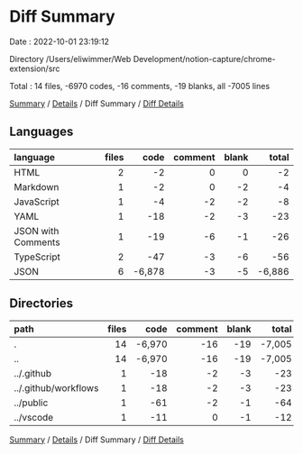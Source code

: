 # Diff Summary

Date : 2022-10-01 23:19:12

Directory /Users/eliwimmer/Web Development/notion-capture/chrome-extension/src

Total : 14 files,  -6970 codes, -16 comments, -19 blanks, all -7005 lines

[Summary](results.md) / [Details](details.md) / Diff Summary / [Diff Details](diff-details.md)

## Languages
| language | files | code | comment | blank | total |
| :--- | ---: | ---: | ---: | ---: | ---: |
| HTML | 2 | -2 | 0 | 0 | -2 |
| Markdown | 1 | -2 | 0 | -2 | -4 |
| JavaScript | 1 | -4 | -2 | -2 | -8 |
| YAML | 1 | -18 | -2 | -3 | -23 |
| JSON with Comments | 1 | -19 | -6 | -1 | -26 |
| TypeScript | 2 | -47 | -3 | -6 | -56 |
| JSON | 6 | -6,878 | -3 | -5 | -6,886 |

## Directories
| path | files | code | comment | blank | total |
| :--- | ---: | ---: | ---: | ---: | ---: |
| . | 14 | -6,970 | -16 | -19 | -7,005 |
| .. | 14 | -6,970 | -16 | -19 | -7,005 |
| ../.github | 1 | -18 | -2 | -3 | -23 |
| ../.github/workflows | 1 | -18 | -2 | -3 | -23 |
| ../public | 1 | -61 | -2 | -1 | -64 |
| ../vscode | 1 | -11 | 0 | -1 | -12 |

[Summary](results.md) / [Details](details.md) / Diff Summary / [Diff Details](diff-details.md)